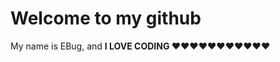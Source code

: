 Welcome to my github
====================

My name is EBug, and **I LOVE CODING ❤️❤️❤️❤️❤️❤️❤️❤️❤️❤️❤️**
